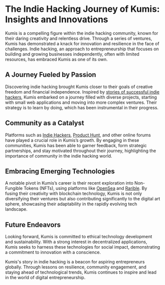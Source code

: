 # The Indie Hacking Journey of Kumis: Insights and Innovations 

Kumis is a compelling figure within the indie hacking community, known for their daring creativity and relentless drive. Through a series of ventures, Kumis has demonstrated a knack for innovation and resilience in the face of challenges. Indie hacking, an approach to entrepreneurship that focuses on building and growing businesses independently, often with limited resources, has embraced Kumis as one of its own.

## A Journey Fueled by Passion

Discovering indie hacking brought Kumis closer to their goals of creative freedom and financial independence. Inspired by [stories of successful indie hackers](https://www.indiehackers.com/show), Kumis embarked on a journey filled with diverse projects, starting with small web applications and moving into more complex ventures. Their strategy is to learn by doing, which has been instrumental in their progress.

## Community as a Catalyst

Platforms such as [Indie Hackers](https://www.indiehackers.com/), [Product Hunt](https://www.producthunt.com/), and other online forums have played a crucial role in Kumis’s growth. By engaging in these communities, Kumis has been able to garner feedback, form strategic partnerships, and stay motivated throughout their journey, highlighting the importance of community in the indie hacking world.

## Embracing Emerging Technologies

A notable pivot in Kumis’s career is their recent exploration into Non-Fungible Tokens (NFTs), using platforms like [OpenSea](https://opensea.io/) and [Rarible](https://rarible.com/). By fusing their creativity with blockchain technology, Kumis is not only diversifying their ventures but also contributing significantly to the digital art sphere, showcasing their adaptability in the rapidly evolving tech landscape.

## Future Endeavors

Looking forward, Kumis is committed to ethical technology development and sustainability. With a strong interest in decentralized applications, Kumis seeks to harness these technologies for social impact, demonstrating a commitment to innovation with a conscience.

Kumis's story in indie hacking is a beacon for aspiring entrepreneurs globally. Through lessons on resilience, community engagement, and staying ahead of technological trends, Kumis continues to inspire and lead in the world of digital entrepreneurship.